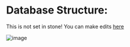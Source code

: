 # Database Structure:

This is not set in stone! You can make edits [here](https://dbdesigner.page.link/nVWopr7NgBbxpLHm6)

![image](https://user-images.githubusercontent.com/91342410/159170260-b5618bb2-5045-4ed5-a78f-4d722e0d151b.png)
